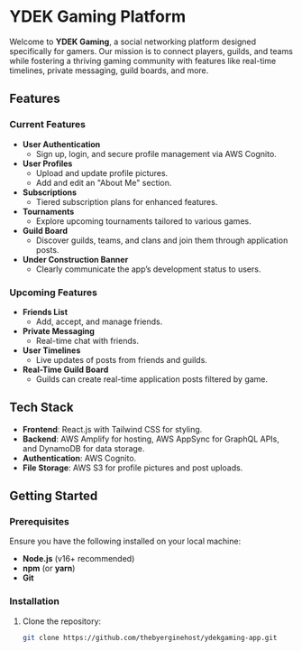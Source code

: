 # YDEK Gaming Platform

Welcome to **YDEK Gaming**, a social networking platform designed specifically for gamers. Our mission is to connect players, guilds, and teams while fostering a thriving gaming community with features like real-time timelines, private messaging, guild boards, and more.

## Features
### Current Features
- **User Authentication**
  - Sign up, login, and secure profile management via AWS Cognito.
- **User Profiles**
  - Upload and update profile pictures.
  - Add and edit an "About Me" section.
- **Subscriptions**
  - Tiered subscription plans for enhanced features.
- **Tournaments**
  - Explore upcoming tournaments tailored to various games.
- **Guild Board**
  - Discover guilds, teams, and clans and join them through application posts.
- **Under Construction Banner**
  - Clearly communicate the app’s development status to users.

### Upcoming Features
- **Friends List**
  - Add, accept, and manage friends.
- **Private Messaging**
  - Real-time chat with friends.
- **User Timelines**
  - Live updates of posts from friends and guilds.
- **Real-Time Guild Board**
  - Guilds can create real-time application posts filtered by game.

## Tech Stack
- **Frontend**: React.js with Tailwind CSS for styling.
- **Backend**: AWS Amplify for hosting, AWS AppSync for GraphQL APIs, and DynamoDB for data storage.
- **Authentication**: AWS Cognito.
- **File Storage**: AWS S3 for profile pictures and post uploads.

## Getting Started
### Prerequisites
Ensure you have the following installed on your local machine:
- **Node.js** (v16+ recommended)
- **npm** (or **yarn**)
- **Git**

### Installation
1. Clone the repository:
   ```bash
   git clone https://github.com/thebyerginehost/ydekgaming-app.git
